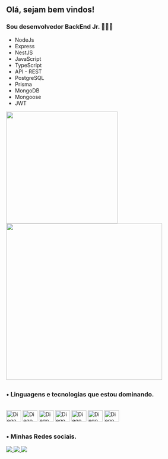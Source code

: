 ##  Olá, sejam bem vindos! 

### Sou desenvolvedor BackEnd Jr. 👨🏻‍💻

- NodeJs
- Express
- NestJS
- JavaScript
- TypeScript
- API - REST
- PostgreSQL 
- Prisma
- MongoDB 
- Mongoose
- JWT 

<p>
  <img style = align = "left" width = "300" src= "https://github-readme-stats.vercel.app/api/top-langs/?username=diegofreitas50&theme=dark">
  <img style = display: "inline block"  width = "420" src= "https://github-readme-stats.vercel.app/api?username=diegofreitas50&show_icons=true&theme=dark"> 
  
<p/>

##
  

### • Linguagens e tecnologias que estou dominando.
<div style="display: inline_block"><br>
  <img align="center" alt="Diego_JS" height="30" width="40" src="https://cdn.jsdelivr.net/gh/devicons/devicon/icons/javascript/javascript-original.svg" />
  <img align="center" alt="Diego_TS" height="30" width="40" src="https://cdn.jsdelivr.net/gh/devicons/devicon/icons/typescript/typescript-plain.svg" />
  <img align="center" alt="Diego_NodeJS" height="30" width="40" src="https://cdn.jsdelivr.net/gh/devicons/devicon/icons/nodejs/nodejs-original.svg" />
  <img align="center" alt="Diego_VSCode" height="30" width="40" src="https://cdn.jsdelivr.net/gh/devicons/devicon/icons/vscode/vscode-original.svg" />  
  <img align="center" alt="Diego_npm" height="30" width="40" src="https://cdn.jsdelivr.net/gh/devicons/devicon/icons/npm/npm-original-wordmark.svg" />  
  <img align="center" alt="Diego_pgsql" height="30" width="40" src="https://cdn.jsdelivr.net/gh/devicons/devicon/icons/postgresql/postgresql-original-wordmark.svg" />
  <img align="center" alt="Diego_mongodb" height="30" width="40" src="https://cdn.jsdelivr.net/gh/devicons/devicon/icons/mongodb/mongodb-original-wordmark.svg" />
  
          
          
</div>

##

### • Minhas Redes sociais.
<div>
  <a href="https://instagram.com/diegofreitas50" target="_blank"><img src="https://img.icons8.com/color/48/000000/instagram-new--v1.png"/> 	
  <a href="https://www.linkedin.com/in/diegofreitas50" target="_blank"><img src="https://img.icons8.com/color/48/000000/linkedin.png"/> 
  <a href="https://wa.me/qr/SQFMJM55FYI2N1" target="_blank"><img src="https://img.icons8.com/color/48/000000/whatsapp--v1.png"/>
</div>

